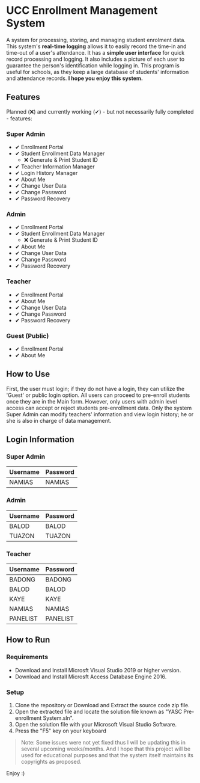 # UCC Enrollment Management System
A system for processing, storing, and managing student enrolment data. This system's __real-time logging__ allows it to easily record the time-in and time-out of a user's attendance. It has a __simple user interface__ for quick record processing and logging. It also includes a picture of each user to guarantee the person's identification while logging in. This program is useful for schools, as they keep a large database of students' information and attendance records. __I hope you enjoy this system.__

## Features

Planned (❌) and currently working (✔) - but not necessarily fully completed - features:

### Super Admin
  - ✔ Enrollment Portal
  - ✔ Student Enrollment Data Manager
    - ❌ Generate & Print Student ID
  - ✔ Teacher Information Manager
  - ✔ Login History Manager
  - ✔ About Me
  - ✔ Change User Data
  - ✔ Change Password
  - ✔ Password Recovery

### Admin
  - ✔ Enrollment Portal
  - ✔ Student Enrollment Data Manager
    - ❌ Generate & Print Student ID
  - ✔ About Me
  - ✔ Change User Data
  - ✔ Change Password
  - ✔ Password Recovery

### Teacher
  - ✔ Enrollment Portal
  - ✔ About Me
  - ✔ Change User Data
  - ✔ Change Password
  - ✔ Password Recovery

### Guest (Public)
  - ✔ Enrollment Portal
  - ✔ About Me

## How to Use
First, the user must login; if they do not have a login, they can utilize the 'Guest' or public login option. All users can proceed to pre-enroll students once they are in the Main form. However, only users with admin level access can accept or reject students pre-enrollment data. Only the system Super Admin can modify teachers' information and view login history; he or she is also in charge of data management. 

## Login Information

### Super Admin

| Username         | Password         |
| ---------------- | ---------------- |  
| NAMIAS           | NAMIAS           |

### Admin

| Username         | Password         |
| ---------------- | ---------------- |  
| BALOD            | BALOD            |
| TUAZON           | TUAZON           |

### Teacher

| Username         | Password         |
| ---------------- | ---------------- |  
| BADONG           | BADONG           |
| BALOD            | BALOD            |
| KAYE             | KAYE             |
| NAMIAS           | NAMIAS           |
| PANELIST         | PANELIST         |

## How to Run

### Requirements
- Download and Install Microsft Visual Studio 2019 or higher version.
- Download and Install Microsft Access Database Engine 2016.

### Setup
1. Clone the repository or Download and Extract the source code zip file.
2. Open the extracted file and locate the solution file known as "YASC Pre-enrollment System.sln".
3. Open the solution file with your Microsoft Visual Studio Software.
4. Press the "F5" key on your keyboard

> Note: Some issues were not yet fixed thus I will be updating this in several upcoming weeks/months. And I hope that this project will be used for educational purposes and that the system itself maintains its copyrights as proposed.

Enjoy :)
